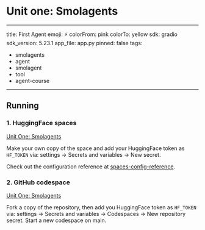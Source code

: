 # Unit one: Smolagents

---
title: First Agent
emoji: ⚡
colorFrom: pink
colorTo: yellow
sdk: gradio
sdk_version: 5.23.1
app_file: app.py
pinned: false
tags:

- smolagents
- agent
- smolagent
- tool
- agent-course

---

## Running

### 1. HuggingFace spaces

[Unit One: Smolagents](https://huggingface.co/spaces/gperdrizet/unit-one-smolagents)

Make your own copy of the space and add your HuggingFace token as `HF_TOKEN` via: settings → Secrets and variables → New secret.

Check out the configuration reference at [spaces-config-reference](https://huggingface.co/docs/hub/spaces-config-reference).

### 2. GitHub codespace

[Unit One: Smolagents](https://github.com/gperdrizet/unit-one-smolagents/tree/main)

Fork a copy of the repository, then add you HuggingFace token as `HF_TOKEN` via: settings → Secrets and variables → Codespaces → New repository secret. Start a new codespace on main.
